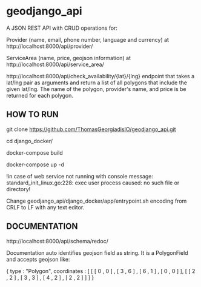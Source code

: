 # geodjango_api
A JSON REST API with CRUD operations for:

Provider (name, email, phone number, language and currency) at http://localhost:8000/api/provider/

ServiceArea (name, price, geojson information) at http://localhost:8000/api/service_area/

http://localhost:8000/api/check_availability/{lat}/{lng} endpoint that takes a lat/lng pair as arguments and return a list of all polygons that include the given lat/lng. The name of the polygon, provider's name, and price is be returned for each polygon.

## HOW TO RUN

git clone https://github.com/ThomasGeorgiadisIO/geodjango_api.git

cd django_docker/

docker-compose build

docker-compose up -d

 !in case of web service not running with console message: standard_init_linux.go:228: exec user process caused: no such file or directory! 
 
 Change geodjango_api/django_docker/app/entrypoint.sh encoding from CRLF to LF with any text editor.

## DOCUMENTATION
http://localhost:8000/api/schema/redoc/

Documentation auto identifies geojson field as string. It is a PolygonField and accepts geojson like:

{
  type : "Polygon",
  coordinates : [
     [ [ 0 , 0 ] , [ 3 , 6 ] , [ 6 , 1 ] , [ 0 , 0 ] ],
     [ [ 2 , 2 ] , [ 3 , 3 ] , [ 4 , 2 ] , [ 2 , 2 ] ]
  ]
}
